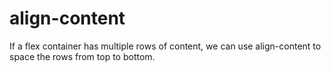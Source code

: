 # align-content
 If a flex container has multiple rows of content, we can use align-content to space the rows from top to bottom.
